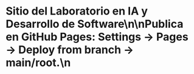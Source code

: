 # Sitio del Laboratorio en IA y Desarrollo de Software\n\nPublica en GitHub Pages: Settings → Pages → Deploy from branch → main/root.\n